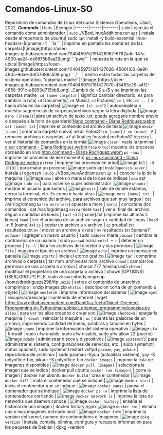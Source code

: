 # Comandos-Linux-SO
Repositorio de comandos de Linux del curso Sistemas Operativos, Ulacit, 2022.
***Comando*** | Usos | Ejemplo
|-------|------|--------|
```sudo``` | ejecuta el comando como administrador | ```sudo``` ./VBoxLinuxAdditions.run
```apt``` | instala desde el repertorio de ubuntu| sudo ```apt``` install -y build-essential linux-headers-$(uname -r)
```ls``` | imprime en pantalla los nombres de las carpetas|![image](https://user-images.githubusercontent.com/114045975/191426987-6f1f2adc-147a-4900-aa24-de9975b6aa29.png)
```pwd``` | muestra la ruta en la que se ubica|![image](https://user-images.githubusercontent.com/114045975/191427026-45001100-8e9f-4805-9dae-36f57688c508.png)
```/``` | dentro están todas las carpetas del sistema operativo, "carpetas madre"| ![image](https://user-images.githubusercontent.com/114045975/191427070-d3463c29-a4f2-4858-991c-e8893d713bb8.png) _Cambió de ~$ a /$ y se imprimen las carpetas madre_
```cd [name carpeta]``` | significa cambiar directorio, es para cambiar la ruta| ```cd``` Documents/, ```cd``` Music/, ```cd``` Pictures/, ```cd``` /, etc.
```cd .. ```| ir hacia atrás en las carpetas| ![image](https://user-images.githubusercontent.com/114045975/191427408-129c3428-bb62-4d4b-8d16-87aea6e3b51d.png)
```cd [x] tab^2``` | autocompleta o muestra sugerencias de carpetas/archivos segun la letra digitada | ![image](https://user-images.githubusercontent.com/114045975/191427225-fb44940d-f992-4406-9b94-fb72929e933e.png)
```nano ([name])```| abre un archivo de texto .txt, puede agregarle nombre previo o después a la hora de guardarlo|[Nano command - Diana Rodriguez.webm](https://user-images.githubusercontent.com/114045975/191427576-d46cf8e9-c930-46d3-9c67-d6fa56c5956d.webm)
```cat [name].txt``` | imprime el contenido del archivo de texto|![image](https://user-images.githubusercontent.com/114045975/192120525-4b14ddda-1bb6-4860-952a-95146f80eb6e.png)
```mkdir [name]``` | crear una carpeta nueva| mkdir FotosS1
```rm [name]``` /``` rm [name] -R``` | remueve archivos o carpetas, +```f``` al final es forzado| rm FotosS1
```history``` | ver el historial de comandos en la termial|![image](https://user-images.githubusercontent.com/114045975/192120793-836944c1-1d86-4f2a-883d-0ac6b4a84c2b.png)
```clear``` | vacia la terminal| [clear command - Diana Rodriguez.webm](https://user-images.githubusercontent.com/114045975/192121086-b1753874-d6df-424c-b6b1-4c48a0a74c2d.webm)
```htop``` o ```top```| muestra los procesos corriendo en vivo|[htop command - Diana Rodriguez.webm](https://user-images.githubusercontent.com/114045975/192121092-0eb2fa8a-77cc-4bd7-b35f-13994d75ea25.webm)
```ps -aux``` | imprime los procesos de ese momento| [ps -aux command - Diana Rodriguez.webm](https://user-images.githubusercontent.com/114045975/192121161-92a7cbe7-0867-44f2-b9bd-784d45b1e1f4.webm)
```pstree``` | imprime los procesos en árbol| ![image](https://user-images.githubusercontent.com/114045975/192121185-2ae33390-9c15-4a64-aa45-b741c51e861d.png)
```kill -9 [PID]``` | para matar un proceso| ![image](https://user-images.githubusercontent.com/114045975/192121211-56b7f054-360b-4fae-81db-33f7d5746b50.png)
sudo apt install```openssh-sever``` | instala el openssh | ```sudo``` ./VBoxLinuxAdditions.run
```ip a``` | conocer la ip de la maquina | ![image](https://user-images.githubusercontent.com/114045975/206023094-f5d12faf-399e-4497-bb8d-b81ceb867118.png)
```man``` | abre un manual de lo que se indique | ```man``` apt ![image](https://user-images.githubusercontent.com/114045975/206005741-8c2381ac-a775-4332-bad8-b92433d292ce.png)
```sudo su``` | para volverse super administrador |![image](https://user-images.githubusercontent.com/114045975/206005983-3e9b65e9-e29c-411a-b08b-7cf7e6d8ec76.png)
```whoami``` | mostrar el usuario que somos | ![image](https://user-images.githubusercontent.com/114045975/206006258-70eb41b9-15e7-4387-a638-2511c015d404.png)
```exit``` | salir de donde estamos, cerrar la terminal, etc. Es como ir hacia atras | ![image](https://user-images.githubusercontent.com/114045975/206006495-03e5b2fa-c7c6-40b2-896e-0fd64e4fda3a.png)
```more [name].txt ``` | imprime el contenido del archivo, para archivos que son muy largos | cat /var/log/dmesg ```barra more```
```less```| opuesto a more |
```barra``` | concatena dos comandos | cat /var/log/dmesg ```barra``` more
```tail``` | ver el final del archivo segun x cantidad de lineas | ```tail``` -n 5 [name].txt (imprime las ultimas 5 lineas)
```head``` | ver el principio de un archivo segun x cantidad de lineas | ```head``` -n 5 [name].txt
```cp``` | copiar un archivo a x archivo | ```cp``` prueba1.txt resultados.txt
```mv``` | mover un archivo a x ruta | ```mv``` resultados.txt Semana11
```adduser``` | agregar un nuevo usuario | sudo ```adduser``` maria
```passwd``` | cambiar la contraseña de un usuario | sudo ```passwd``` maria
```cntrl + c``` | detener un proceso | 
```ls -l``` | lista los archivos del directorio y sus permisos | ![image](https://user-images.githubusercontent.com/114045975/206014425-a3b5592b-0d8a-478e-b162-5d628748f338.png)
```file``` | muestra el tipo de un archivo | ![image](https://user-images.githubusercontent.com/114045975/206014816-e73d4feb-2461-40aa-9d1b-80455d48303b.png)
```echo``` | imprime un mensaje en pantalla |![image](https://user-images.githubusercontent.com/114045975/206015102-0697d1c5-ef50-4e62-914f-fec58768b5f4.png)
```startx``` | inicia el etorno grafico | ![image](https://user-images.githubusercontent.com/114045975/206015700-8afd3e44-1b21-4805-bc93-89675bc30eb0.png)
```tar``` | comprime archivos o carpetas | tar nom_archivo.tar nom_archivo
```chmod``` | cambiar los permisos de una carpeta o archivo | chmod 777 /media/raid5
```chown``` | modificar el propietario de una carpeta o archivo | chown [OPTIONS] USER[:GROUP] FILE, sudo ```chown``` nobody:nogroup /home/drodriguezs298/ftp
```unzip``` | extrae el contenido de unarchivo comprimido | unzip images.zip
```whatis``` | descripcion corta de un comando u objeto | ![image](https://user-images.githubusercontent.com/114045975/206018506-9a6776fd-e7a1-4b10-b604-8b5b36e7942b.png)
```neofetch``` | imprime informacion del sistema | ![image](https://user-images.githubusercontent.com/114045975/206018695-265933bd-a6d0-42b8-b5e3-bd6f7ecb298b.png)
```wget``` | recuperar/descargar contenido de internet | wget https://raw.githubusercontent.com/DaniDiazTech/Object-Oriented-Programming-in-Python/main/object_oriented_programming/cookies.py
```alias``` | para ver los alias creados o crear uno | ![image](https://user-images.githubusercontent.com/114045975/206019371-655b4b68-ead8-452e-9486-6ef633ad19c3.png)
```shutdown``` | apagar la maquina |
```reboot``` | reiniciar la maquina |
```wc``` | cuenta las palabras de un archivo, imprimiendo cantidad de lineas, palabras y tamaño en bytes | ![image](https://user-images.githubusercontent.com/114045975/206019970-55b3e168-079f-4458-8bb9-13a01b105bab.png)
```uname``` | imprime la informacion del sistema operativo | ![image](https://user-images.githubusercontent.com/114045975/206020502-24ecc2b1-8f86-499e-a34b-18fa3c5badbe.png)
```ufw``` | firewall | sudo ufw enable, sudo ufw disable, sudo ufw allow 22 (puerto) ![image](https://user-images.githubusercontent.com/114045975/206023503-81972475-593a-4adc-899f-84ee1da8f403.png)
```mdadm``` | administrar discos y dispositivos | ![image](https://user-images.githubusercontent.com/114045975/206021337-c59e8d3a-7068-4f78-b63c-0d315504b106.png)
```systemctl```| para administrar el sistema, configuraciones de servicios, etc. | sudo systemctl status apache2, sudo systemctl restart vsftpd
```pacman```, ```yay```, ```pikaur``` | repositorios de archlinux | sudo pacman -Syuu (actualizar sistema), yay -S onlyoffice-bin, pikaur -S onlyoffice-bin
```docker images``` | imprime la lista de imagenes disponibles | ![image](https://user-images.githubusercontent.com/114045975/206067440-523f64d2-acdc-4ce5-921e-b1a522df98d7.png)
```docker pull [imagen]``` | selecciona la imagen que se indica | docker pull ubuntu
```docker run [imagen]``` | corre la imagen | docker run ubuntu
```docker build``` | crea el contenedor | ![image](https://user-images.githubusercontent.com/114045975/206067542-faa81a6a-1f41-4b52-a01f-a7956492a62c.png)
```docker kill``` | mata el contenedor que se indique | ![image](https://user-images.githubusercontent.com/114045975/206067934-500b0255-05f0-4e01-8c7d-c07d51c0110f.png)
```docker start``` | inicia el contenedor que se indique | ![image](https://user-images.githubusercontent.com/114045975/206067720-8ecd42b6-7fbf-44a7-a098-9815a4e1eea0.png)
```docker pause``` | pausa el contenedor que se indique | ![image](https://user-images.githubusercontent.com/114045975/206067757-11d200a6-4f48-4429-ae6a-f4c1829222dc.png)
```docker ps -a``` | imprime la lista de contenedores corriendo | ![image](https://user-images.githubusercontent.com/114045975/206067605-8e3b25fe-b804-48c4-bbc1-c0e8e021bb38.png)
```docker network ls``` | imprime la lista de networks que daemon conoce | ![image](https://user-images.githubusercontent.com/114045975/206068048-b8908f28-dd87-49c0-be31-191083dc2db3.png)
```docker history``` | enseña el historial de una imagen | docker history nginx ![image](https://user-images.githubusercontent.com/114045975/206068211-77fee3cc-5c21-4e76-a297-94c432b77bea.png)
```docker rmi``` | elimina una o mas imagenes del nodo host | ![image](https://user-images.githubusercontent.com/114045975/206068260-3c2a42f8-b466-4633-9aac-5ddf90542231.png)
```docker info``` | imprime la version del kernel, numero de contenedores e imagenes | ![image](https://user-images.githubusercontent.com/114045975/206068339-ff6784dc-982b-470d-a006-978af144f7b1.png)
```dpkg -version``` | instala, compila, elimina, configura y recupera información para los paquetes de Debian | dpkg -version
